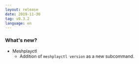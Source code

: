 ```yaml
---
layout: release
date: 2019-11-30
tag: v0.3.2
language: en
---
```


### What's new?

- Meshplayctl
  - Addition of `meshplayctl version` as a new subcommand.


